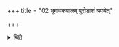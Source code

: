 +++
title = "02 भूमावकपालम् पुरोडाशं श्रपयेत्"

+++

<details><summary>थिते</summary>

2. He should bake the sacrificial bread on the earth without using any potsherd.
</details>
